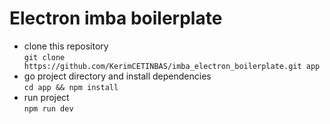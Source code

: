 # Electron imba boilerplate


- clone this repository  
```git clone https://github.com/KerimCETINBAS/imba_electron_boilerplate.git app``` 
- go project directory and install dependencies  
```cd app && npm install```  
- run project  
```npm run dev```
